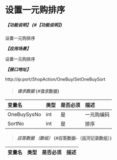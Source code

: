 # 设置一元购排序

##### _【功能说明】_ {#【功能说明】}

设置一元购排序

_**【应用场景】**_

设置一元购排序

_**【接口地址】**_

http://ip:port/ShopAction/OneBuy/SetOneBuySort


> #### _请求数据_ {#请求数据}

| 变量名 | 类型 | 是否必须 | 描述 |
| :--- | :--- | :--- | :--- |
| OneBuySysNo|int | 是 |一元购编码 |
| SortNo| int | 是 |排序 |









> #### _应答数据 （数组）_ {#应答数据-（巡河记录数组）}

| 变量名 | 类型 | 是否必须 | 描述 |
| :--- | :--- | :--- | :--- |
